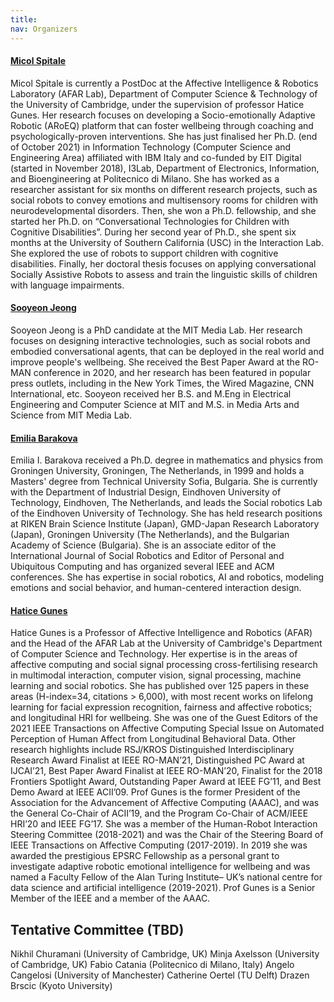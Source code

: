 ```yaml
---
title: 
nav: Organizers
---
```



#### [Micol Spitale](https://www.sooyeonjeong.com/)
Micol Spitale is currently a PostDoc at the Affective Intelligence & Robotics Laboratory (AFAR Lab), Department of Computer Science & Technology of the University of Cambridge, under the supervision of professor Hatice Gunes. Her research focuses on developing a Socio-emotionally Adaptive Robotic (ARoEQ) platform that can foster wellbeing through coaching and psychologically-proven interventions. She has just finalised her Ph.D. (end of October 2021) in Information Technology (Computer Science and Engineering Area) affiliated with IBM Italy and co-funded by EIT Digital (started in November 2018), I3Lab,  Department of Electronics, Information, and Bioengineering at Politecnico di Milano. She has worked as a researcher assistant for six months on different research projects, such as social robots to convey emotions and multisensory rooms for children with neurodevelopmental disorders. Then, she won a Ph.D. fellowship, and she started her Ph.D. on “Conversational Technologies for Children with Cognitive Disabilities”. During her second year of Ph.D., she spent six months at the University of Southern California (USC) in the Interaction Lab. She explored the use of robots to support children with cognitive disabilities. Finally, her doctoral thesis focuses on applying conversational Socially Assistive Robots to assess and train the linguistic skills of children with language impairments.

#### [Sooyeon Jeong](https://www.sooyeonjeong.com/)
Sooyeon Jeong is a PhD candidate at the MIT Media Lab. Her research focuses on designing interactive technologies, such as social robots and embodied conversational agents, that can be deployed in the real world and improve people's wellbeing. She received the Best Paper Award at the RO-MAN conference in 2020, and her research has been featured in popular press outlets, including in the New York Times, the Wired Magazine, CNN International, etc. Sooyeon received her B.S. and M.Eng in Electrical Engineering and Computer Science at MIT and M.S. in Media Arts and Science from MIT Media Lab. 

#### [Emilia Barakova](https://www.tue.nl/en/research/researchers/emilia-barakova/)
Emilia I. Barakova received a Ph.D. degree in mathematics and physics from Groningen University, Groningen, The Netherlands, in 1999 and holds a Masters' degree from Technical University Sofia, Bulgaria. She is currently with the Department of Industrial Design, Eindhoven University of Technology, Eindhoven, The Netherlands, and leads the Social robotics Lab of the Eindhoven University of Technology. She has held research positions at RIKEN Brain Science Institute (Japan), GMD-Japan Research Laboratory (Japan), Groningen University (The Netherlands), and the Bulgarian Academy of Science (Bulgaria). She is an associate editor of the International Journal of Social Robotics and Editor of Personal and Ubiquitous Computing and has organized several IEEE and ACM conferences. She has expertise in social robotics, AI and robotics, modeling emotions and social behavior, and human-centered interaction design.

#### [Hatice Gunes](https://www.cl.cam.ac.uk/~hg410/)
Hatice Gunes is a Professor of Affective Intelligence and Robotics (AFAR) and the Head of the AFAR Lab at the University of Cambridge's Department of Computer Science and Technology. Her expertise is in the areas of affective computing and social signal processing cross-fertilising research in multimodal interaction, computer vision, signal processing, machine learning and social robotics. She has published over 125 papers in these areas (H-index=34, citations > 6,000),  with  most  recent  works  on lifelong learning for facial expression recognition, fairness and affective robotics; and longitudinal HRI for wellbeing. She was one of the Guest Editors of the 2021 IEEE Transactions on Affective Computing Special Issue on Automated Perception of Human Affect from Longitudinal Behavioral Data. Other research highlights  include  RSJ/KROS  Distinguished  Interdisciplinary Research Award Finalist at IEEE RO-MAN’21, Distinguished PC Award at IJCAI’21, Best Paper Award Finalist at IEEE RO-MAN’20, Finalist for the 2018 Frontiers Spotlight Award, Outstanding Paper Award at IEEE FG’11, and Best Demo Award at IEEE ACII’09. Prof Gunes is the former President of the Association for the Advancement of Affective Computing (AAAC), and was the General Co-Chair of ACII’19, and the Program Co-Chair of ACM/IEEE HRI’20 and IEEE FG’17. She was a member of the Human-Robot Interaction Steering Committee (2018-2021) and was the Chair of the Steering Board of IEEE Transactions on Affective Computing (2017-2019). In 2019 she was awarded the prestigious EPSRC Fellowship as a personal grant to investigate adaptive robotic emotional intelligence for wellbeing and was named a Faculty Fellow of the Alan Turing Institute– UK’s national centre for data science and artificial intelligence (2019-2021). Prof Gunes is a Senior Member of the IEEE and a member of the AAAC.

## Tentative Committee (TBD)
Nikhil Churamani (University of Cambridge, UK)
Minja Axelsson (University of Cambridge, UK)
Fabio Catania (Politecnico di Milano, Italy)
Angelo Cangelosi (University of Manchester)
Catherine Oertel (TU Delft)
Drazen Brscic (Kyoto University)
